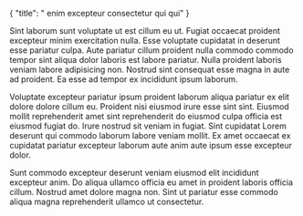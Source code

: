 {
  "title": " enim excepteur consectetur qui qui"
}

Sint laborum sunt voluptate ut est cillum eu ut. Fugiat occaecat proident excepteur minim exercitation nulla. Esse voluptate cupidatat in deserunt esse pariatur culpa. Aute pariatur cillum proident nulla commodo commodo tempor sint aliqua dolor laboris est labore pariatur. Nulla proident laboris veniam labore adipisicing non. Nostrud sint consequat esse magna in aute ad proident. Ea esse ad tempor ex incididunt ipsum laborum.

Voluptate excepteur pariatur ipsum proident laborum aliqua pariatur ex elit dolore dolore cillum eu. Proident nisi eiusmod irure esse sint sint. Eiusmod mollit reprehenderit amet sint reprehenderit do eiusmod culpa officia est eiusmod fugiat do. Irure nostrud sit veniam in fugiat. Sint cupidatat Lorem deserunt qui commodo laborum labore veniam mollit. Ex amet occaecat ex cupidatat pariatur excepteur laborum aute anim aute ipsum esse excepteur dolor.

Sunt commodo excepteur deserunt veniam eiusmod elit incididunt excepteur anim. Do aliqua ullamco officia eu amet in proident laboris officia cillum. Nostrud amet dolore magna non. Sint ut pariatur esse commodo aliqua magna reprehenderit ullamco ut consectetur.